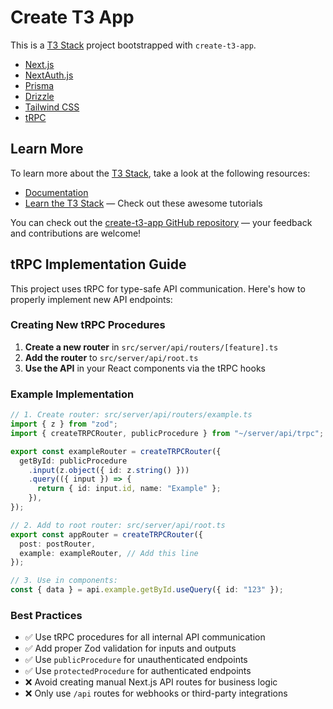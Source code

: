 # Create T3 App

This is a [T3 Stack](https://create.t3.gg/) project bootstrapped with `create-t3-app`.

- [Next.js](https://nextjs.org)
- [NextAuth.js](https://next-auth.js.org)
- [Prisma](https://prisma.io)
- [Drizzle](https://orm.drizzle.team)
- [Tailwind CSS](https://tailwindcss.com)
- [tRPC](https://trpc.io)

## Learn More

To learn more about the [T3 Stack](https://create.t3.gg/), take a look at the following resources:

- [Documentation](https://create.t3.gg/)
- [Learn the T3 Stack](https://create.t3.gg/en/faq#what-learning-resources-are-currently-available) — Check out these awesome tutorials

You can check out the [create-t3-app GitHub repository](https://github.com/t3-oss/create-t3-app) — your feedback and contributions are welcome!

## tRPC Implementation Guide

This project uses tRPC for type-safe API communication. Here's how to properly implement new API endpoints:

### Creating New tRPC Procedures

1. **Create a new router** in `src/server/api/routers/[feature].ts`
2. **Add the router** to `src/server/api/root.ts`
3. **Use the API** in your React components via the tRPC hooks

### Example Implementation

```typescript
// 1. Create router: src/server/api/routers/example.ts
import { z } from "zod";
import { createTRPCRouter, publicProcedure } from "~/server/api/trpc";

export const exampleRouter = createTRPCRouter({
  getById: publicProcedure
    .input(z.object({ id: z.string() }))
    .query(({ input }) => {
      return { id: input.id, name: "Example" };
    }),
});

// 2. Add to root router: src/server/api/root.ts
export const appRouter = createTRPCRouter({
  post: postRouter,
  example: exampleRouter, // Add this line
});

// 3. Use in components:
const { data } = api.example.getById.useQuery({ id: "123" });
```

### Best Practices

- ✅ Use tRPC procedures for all internal API communication
- ✅ Add proper Zod validation for inputs and outputs
- ✅ Use `publicProcedure` for unauthenticated endpoints
- ✅ Use `protectedProcedure` for authenticated endpoints
- ❌ Avoid creating manual Next.js API routes for business logic
- ❌ Only use `/api` routes for webhooks or third-party integrations
